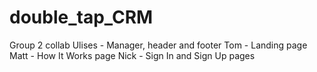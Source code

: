 # double_tap_CRM
Group 2 collab
Ulises - Manager, header and footer
Tom - Landing page
Matt - How It Works page
Nick - Sign In and Sign Up pages
